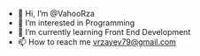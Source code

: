 - 👋 Hi, I’m @VahooRza
- 👀 I’m interested in Programming
- 🌱 I’m currently learning Front End Development
- 📫 How to reach me vrzayev79@gmail.com

<!---
VahooRza/VahooRza is a ✨ special ✨ repository because its `README.md` (this file) appears on your GitHub profile.
You can click the Preview link to take a look at your changes.
--->
